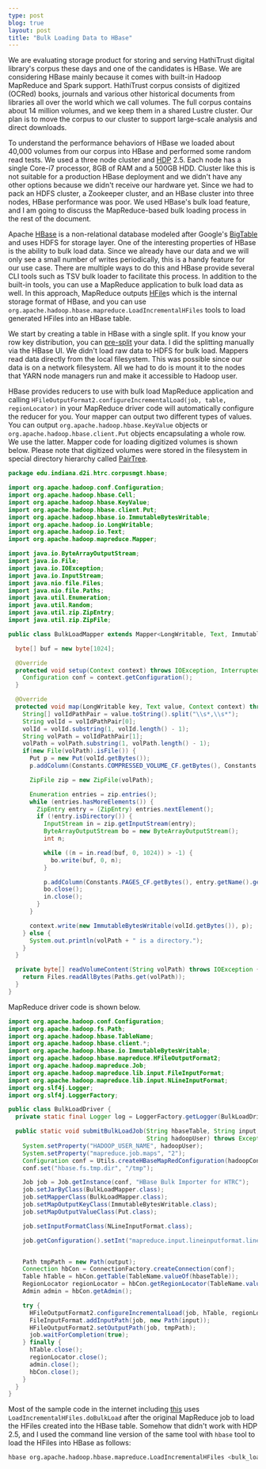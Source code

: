 ```yaml
---
type: post
blog: true
layout: post
title: "Bulk Loading Data to HBase"
---
```


We are evaluating storage product for storing and serving HathiTrust digital library's corpus these days and one of the candidates is HBase. We are considering HBase mainly because it comes with built-in Hadoop MapReduce and Spark support. HathiTrust corpus consists of digitized (OCRed) books, journals and various other historical documents from libraries all over the world which we call volumes. The full corpus contains about 14 million volumes, and we keep them in a shared Lustre cluster. Our plan is to move the corpus to our cluster to support large-scale analysis and direct downloads.  

To understand the performance behaviors of HBase we loaded about 40,000 volumes from our corpus into HBase and performed some random read tests. We used a three node cluster and [HDP](http://hortonworks.com/products/data-center/hdp/) 2.5. Each node has a single Core-i7 processor, 8GB of RAM and a 500GB HDD. Cluster like this is not suitable for a production HBase deployment and we didn't have any other options because we didn't receive our hardware yet. Since we had to pack an HDFS cluster, a Zookeeper cluster, and an HBase cluster into three nodes, HBase performance was poor. We used HBase's bulk load feature, and I am going to discuss the MapReduce-based bulk loading process in the rest of the document. 

Apache [HBase](https://hbase.apache.org) is a non-relational database modeled after Google's [BigTable](http://static.googleusercontent.com/media/research.google.com/en//archive/bigtable-osdi06.pdf) and uses HDFS for storage layer. One of the interesting properties of HBase is the ability to bulk load data. Since we already have our data and we will only see a small number of writes periodically, this is a handy feature for our use case. There are multiple ways to do this and HBase provide several CLI tools such as TSV bulk loader to facilitate this process. In addition to the built-in tools, you can use a MapReduce application to bulk load data as well. In this approach, MapReduce outputs [HFile](http://blog.cloudera.com/blog/2012/06/hbase-io-hfile-input-output/)s which is the internal storage format of HBase, and you can use ```org.apache.hadoop.hbase.mapreduce.LoadIncrementalHFiles``` tools to load generated HFiles into an HBase table.

We start by creating a table in HBase with a single split. If you know your row key distribution, you can [pre-split](http://hortonworks.com/blog/apache-hbase-region-splitting-and-merging/) your data. I did the splitting manually via the HBase UI. We didn't load raw data to HDFS for bulk load. Mappers read data directly from the local filesystem. This was possible since our data is on a network filesystem. All we had to do is mount it to the nodes that YARN node managers run and make it accessible to Hadoop user.

HBase provides reducers to use with bulk load MapReduce application and calling ```HFileOutputFormat2.configureIncrementalLoad(job, table, regionLocator)``` in your MapReduce driver code will automatically configure the reducer for you. Your mapper can output two different types of values. You can output ```org.apache.hadoop.hbase.KeyValue``` objects or ```org.apache.hadoop.hbase.client.Put``` objects encapsulating a whole row. We use the latter. Mapper code for loading digitized volumes is shown below. Please note that digitized volumes were stored in the filesystem in special directory hierarchy called [PairTree](https://wiki.ucop.edu/display/Curation/PairTree).

```java
package edu.indiana.d2i.htrc.corpusmgt.hbase;

import org.apache.hadoop.conf.Configuration;
import org.apache.hadoop.hbase.Cell;
import org.apache.hadoop.hbase.KeyValue;
import org.apache.hadoop.hbase.client.Put;
import org.apache.hadoop.hbase.io.ImmutableBytesWritable;
import org.apache.hadoop.io.LongWritable;
import org.apache.hadoop.io.Text;
import org.apache.hadoop.mapreduce.Mapper;

import java.io.ByteArrayOutputStream;
import java.io.File;
import java.io.IOException;
import java.io.InputStream;
import java.nio.file.Files;
import java.nio.file.Paths;
import java.util.Enumeration;
import java.util.Random;
import java.util.zip.ZipEntry;
import java.util.zip.ZipFile;

public class BulkLoadMapper extends Mapper<LongWritable, Text, ImmutableBytesWritable, Put> {

  byte[] buf = new byte[1024];

  @Override
  protected void setup(Context context) throws IOException, InterruptedException {
    Configuration conf = context.getConfiguration();
  }

  @Override
  protected void map(LongWritable key, Text value, Context context) throws IOException, InterruptedException {
    String[] volIdPathPair = value.toString().split("\\s*,\\s*");
    String volId = volIdPathPair[0];
    volId = volId.substring(1, volId.length() - 1);
    String volPath = volIdPathPair[1];
    volPath = volPath.substring(1, volPath.length() - 1);
    if(new File(volPath).isFile()) {
      Put p = new Put(volId.getBytes());
      p.addColumn(Constants.COMPRESSED_VOLUME_CF.getBytes(), Constants.ZIP.getBytes(), readVolumeContent(volPath));

      ZipFile zip = new ZipFile(volPath);

      Enumeration entries = zip.entries();
      while (entries.hasMoreElements()) {
        ZipEntry entry = (ZipEntry) entries.nextElement();
        if (!entry.isDirectory()) {
          InputStream in = zip.getInputStream(entry);
          ByteArrayOutputStream bo = new ByteArrayOutputStream();
          int n;

          while ((n = in.read(buf, 0, 1024)) > -1) {
            bo.write(buf, 0, n);
          }

          p.addColumn(Constants.PAGES_CF.getBytes(), entry.getName().getBytes(), bo.toByteArray());
          bo.close();
          in.close();
        }
      }

      context.write(new ImmutableBytesWritable(volId.getBytes()), p);
    } else {
      System.out.println(volPath + " is a directory.");
    }
  }

  private byte[] readVolumeContent(String volPath) throws IOException {
    return Files.readAllBytes(Paths.get(volPath));
  }
}
```

MapReduce driver code is shown below. 

```java
import org.apache.hadoop.conf.Configuration;
import org.apache.hadoop.fs.Path;
import org.apache.hadoop.hbase.TableName;
import org.apache.hadoop.hbase.client.*;
import org.apache.hadoop.hbase.io.ImmutableBytesWritable;
import org.apache.hadoop.hbase.mapreduce.HFileOutputFormat2;
import org.apache.hadoop.mapreduce.Job;
import org.apache.hadoop.mapreduce.lib.input.FileInputFormat;
import org.apache.hadoop.mapreduce.lib.input.NLineInputFormat;
import org.slf4j.Logger;
import org.slf4j.LoggerFactory;

public class BulkLoadDriver {
  private static final Logger log = LoggerFactory.getLogger(BulkLoadDriver.class);

  public static void submitBulkLoadJob(String hbaseTable, String input, String output, String hadoopConfDir,
                                       String hadoopUser) throws Exception {
    System.setProperty("HADOOP_USER_NAME", hadoopUser);
    System.setProperty("mapreduce.job.maps", "2");
    Configuration conf = Utils.createHBaseMapRedConfiguration(hadoopConfDir);
    conf.set("hbase.fs.tmp.dir", "/tmp");

    Job job = Job.getInstance(conf, "HBase Bulk Importer for HTRC");
    job.setJarByClass(BulkLoadMapper.class);
    job.setMapperClass(BulkLoadMapper.class);
    job.setMapOutputKeyClass(ImmutableBytesWritable.class);
    job.setMapOutputValueClass(Put.class);

    job.setInputFormatClass(NLineInputFormat.class);

    job.getConfiguration().setInt("mapreduce.input.lineinputformat.linespermap", 100);


    Path tmpPath = new Path(output);
    Connection hbCon = ConnectionFactory.createConnection(conf);
    Table hTable = hbCon.getTable(TableName.valueOf(hbaseTable));
    RegionLocator regionLocator = hbCon.getRegionLocator(TableName.valueOf(hbaseTable));
    Admin admin = hbCon.getAdmin();

    try {
      HFileOutputFormat2.configureIncrementalLoad(job, hTable, regionLocator);
      FileInputFormat.addInputPath(job, new Path(input));
      HFileOutputFormat2.setOutputPath(job, tmpPath);
      job.waitForCompletion(true);
    } finally {
      hTable.close();
      regionLocator.close();
      admin.close();
      hbCon.close();
    }
  }
}
```

Most of the sample code in the internet including [this](https://sreejithrpillai.wordpress.com/2015/01/08/bulkloading-data-into-hbase-table-using-mapreduce/) uses ```LoadIncrementalHFiles.doBulkLoad``` after the original MapReduce job to load the HFiles created into the HBase table. Somehow that didn't work with HDP 2.5, and I used the command line version of the same tool with ```hbase``` tool to load the HFiles into HBase as follows:

```bash
hbase org.apache.hadoop.hbase.mapreduce.LoadIncrementalHFiles <bulk_load_mapreduce_output_path> <table_name>
```
